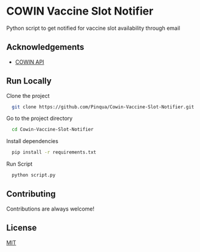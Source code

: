 
# COWIN Vaccine Slot Notifier

Python script to get notified for vaccine slot availability through email

  
## Acknowledgements

 - [COWIN API](https://apisetu.gov.in/public/api/cowin)


## Run Locally

Clone the project

```bash
  git clone https://github.com/Pinqua/Cowin-Vaccine-Slot-Notifier.git
```

Go to the project directory

```bash
  cd Cowin-Vaccine-Slot-Notifier
```

Install dependencies

```bash
  pip install -r requirements.txt
```

Run Script

```bash
  python script.py
```
  
## Contributing

Contributions are always welcome!

  
## License

[MIT](https://choosealicense.com/licenses/mit/)
